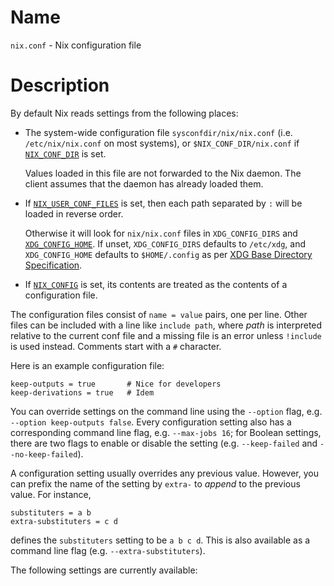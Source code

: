 # Name

`nix.conf` - Nix configuration file

# Description

By default Nix reads settings from the following places:

  - The system-wide configuration file `sysconfdir/nix/nix.conf` (i.e. `/etc/nix/nix.conf` on most systems), or `$NIX_CONF_DIR/nix.conf` if [`NIX_CONF_DIR`](./env-common.md#env-NIX_CONF_DIR) is set.

    Values loaded in this file are not forwarded to the Nix daemon.
    The client assumes that the daemon has already loaded them.

  - If [`NIX_USER_CONF_FILES`](./env-common.md#env-NIX_USER_CONF_FILES) is set, then each path separated by `:` will be loaded in reverse order.

    Otherwise it will look for `nix/nix.conf` files in `XDG_CONFIG_DIRS` and [`XDG_CONFIG_HOME`](./env-common.md#env-XDG_CONFIG_HOME).
    If unset, `XDG_CONFIG_DIRS` defaults to `/etc/xdg`, and `XDG_CONFIG_HOME` defaults to `$HOME/.config` as per [XDG Base Directory Specification](https://specifications.freedesktop.org/basedir-spec/basedir-spec-latest.html).

  - If [`NIX_CONFIG`](./env-common.md#env-NIX_CONFIG) is set, its contents are treated as the contents of a configuration file.

The configuration files consist of `name = value` pairs, one per
line. Other files can be included with a line like `include path`,
where *path* is interpreted relative to the current conf file and a
missing file is an error unless `!include` is used instead. Comments
start with a `#` character.

Here is an example configuration file:

    keep-outputs = true       # Nice for developers
    keep-derivations = true   # Idem

You can override settings on the command line using the `--option`
flag, e.g. `--option keep-outputs false`. Every configuration setting
also has a corresponding command line flag, e.g. `--max-jobs 16`; for
Boolean settings, there are two flags to enable or disable the setting
(e.g. `--keep-failed` and `--no-keep-failed`).

A configuration setting usually overrides any previous value. However,
you can prefix the name of the setting by `extra-` to *append* to the
previous value. For instance,

    substituters = a b
    extra-substituters = c d

defines the `substituters` setting to be `a b c d`. This is also
available as a command line flag (e.g. `--extra-substituters`).

The following settings are currently available:

